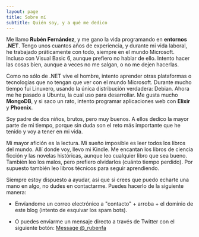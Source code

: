 ```yaml
---
layout: page
title: Sobre mí
subtitle: Quién soy, y a qué me dedico
---
```


Me llamo **Rubén Fernández**, y me gano la vida programando en **entornos .NET**. Tengo unos cuantos años de experiencia, y durante mi vida laboral, he trabajado práticamente con todo, siempre en el mundo Microsoft. Incluso con Visual Basic 6, aunque prefiero no hablar de ello. Intento hacer las cosas bien, aunque a veces no me salgan, o no me dejen hacerlas.

Como no sólo de .NET vive el hombre, intento aprender otras plataformas o tecnologías que no tengan que ver con el mundo Microsoft. Durante mucho tiempo fui Linuxero, usando la única distribución verdadera: Debian. Ahora me he pasado a Ubuntu, la cual uso para desarrollar.  Me gusta mucho **MongoDB**, y si saco un rato, intento programar aplicaciones web con **Elixir** y **Phoenix**.

Soy padre de dos niños, brutos, pero muy buenos. A ellos dedico la mayor parte de mi tiempo, porque sin duda son el reto más importante que he tenido y voy a tener en mi vida.

Mi mayor afición es la lectura. Mi sueño imposible es leer todos los libros del mundo. Allí donde voy, llevo mi Kindle. Me encantan los libros de ciencia ficción y las novelas históricas, aunque leo cualquier libro que sea bueno. También leo los malos, pero prefiero olvidarlos (cuánto tiempo perdido). Por supuesto también leo libros técnicos para seguir aprendiendo.

Siempre estoy dispuesto a ayudar, así que si crees que puedo echarte una mano en algo, no dudes en contactarme. Puedes hacerlo de la siguiente manera:

* Envíandome un correo electrónico a "contacto" + arroba + el dominio de este blog (intento de esquivar los spam bots).

* O puedes enviarme un mensaje directo a través de Twitter con el siguiente botón: <a href="https://twitter.com/messages/compose?recipient_id=749179032" class="twitter-dm-button" data-size="large" data-lang="es" data-screen-name="_rubenfa" data-show-count="false">Message @_rubenfa</a><script async src="//platform.twitter.com/widgets.js" charset="utf-8"></script>

